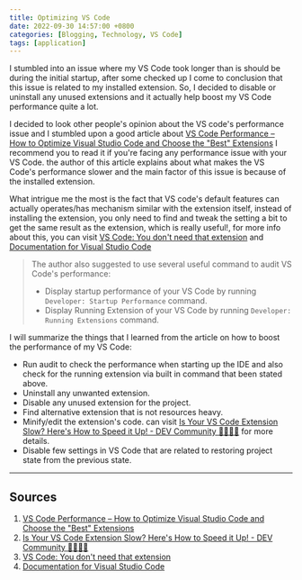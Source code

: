 ```yaml
---
title: Optimizing VS Code
date: 2022-09-30 14:57:00 +0800
categories: [Blogging, Technology, VS Code]
tags: [application]
---
```


I stumbled into an issue where my VS Code took longer than is should be during the initial startup, after some checked up I come to conclusion that this issue is related to my installed extension. So, I decided to disable or uninstall any unused extensions and it actually help boost my VS Code performance quite a lot.

I decided to look other people's opinion about the VS code's performance issue and I stumbled upon a good article about [VS Code Performance – How to Optimize Visual Studio Code and Choose the "Best" Extensions](https://www.freecodecamp.org/news/optimize-vscode-performance-best-extensions/) I recommend you to read it if you're facing any performance issue with your VS Code.
the author of this article explains about what makes the VS Code's performance slower and the main factor of this issue is because of the installed extension.

What intrigue me the most is the fact that VS code's default features can actually operates/has mechanism similar with the extension itself, instead of installing the extension, you only need to find and tweak the setting a bit to get the same result as the extension, which is really useful!, for more info about this, you can visit [VS Code: You don't need that extension](https://www.roboleary.net/vscode/2020/08/05/dont-need-extensions.html) and [Documentation for Visual Studio Code](https://code.visualstudio.com/Docs)

>The author also suggested to use several useful command to audit VS Code's performance:
>
> - Display startup performance of your VS Code by running `Developer: Startup Performance` command.
> - Display Running Extension of your VS Code by running `Developer: Running Extensions` command.

I will summarize the things that I learned from the article on how to boost the performance of my VS Code:

- Run audit to check the performance when starting up the IDE and also check for the running extension via built in command that been stated above.
- Uninstall any unwanted extension.
- Disable any unused extension for the project.
- Find alternative extension that is not resources heavy.
- Minify/edit the extension's code. can visit [Is Your VS Code Extension Slow? Here's How to Speed it Up! - DEV Community 👩‍💻👨‍💻](https://dev.to/azure/is-your-vs-code-extension-slow-heres-how-to-speed-it-up-4d66) for more details.
- Disable few settings in VS Code that are related to restoring project state from the previous state.

---

## Sources

1. [VS Code Performance – How to Optimize Visual Studio Code and Choose the "Best" Extensions](https://www.freecodecamp.org/news/optimize-vscode-performance-best-extensions/)
2. [Is Your VS Code Extension Slow? Here's How to Speed it Up! - DEV Community 👩‍💻👨‍💻](https://dev.to/azure/is-your-vs-code-extension-slow-heres-how-to-speed-it-up-4d66)
3. [VS Code: You don't need that extension](https://www.roboleary.net/vscode/2020/08/05/dont-need-extensions.html)
4. [Documentation for Visual Studio Code](https://code.visualstudio.com/Docs)

